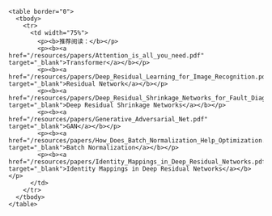 <html>
  <body>

    <table border="0">
      <tbody>
        <tr>
          <td width="75%">
            <p><b>推荐阅读：</b></p>
            <p><b><a href="/resources/papers/Attention_is_all_you_need.pdf" target="_blank">Transformer</a></b></p>
            <p><b><a href="/resources/papers/Deep_Residual_Learning_for_Image_Recognition.pdf" target="_blank">Residual Network</a></b></p>
            <p><b><a href="/resources/papers/Deep_Residual_Shrinkage_Networks_for_Fault_Diagnosis.pdf" target="_blank">Deep Residual Shrinkage Networks</a></b></p>
            <p><b><a href="/resources/papers/Generative_Adversarial_Net.pdf" target="_blank">GAN</a></b></p>
            <p><b><a href="/resources/papers/How_Does_Batch_Normalization_Help_Optimization.pdf" target="_blank">Batch Normalization</a></b></p>
            <p><b><a href="/resources/papers/Identity_Mappings_in_Deep_Residual_Networks.pdf" target="_blank">Identity Mappings in Deep Residual Networks</a></b></p>
          </td>
        </tr>
      </tbody>
    </table>
  </body>
</html>
